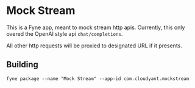 # Mock Stream

This is a Fyne app, meant to mock stream http apis. Currently, this only overed the OpenAI style api `chat/completions`.

All other http requests will be proxied to designated URL if it presents.


## Building
```shell
fyne package --name "Mock Stream" --app-id com.cloudyant.mockstream
```